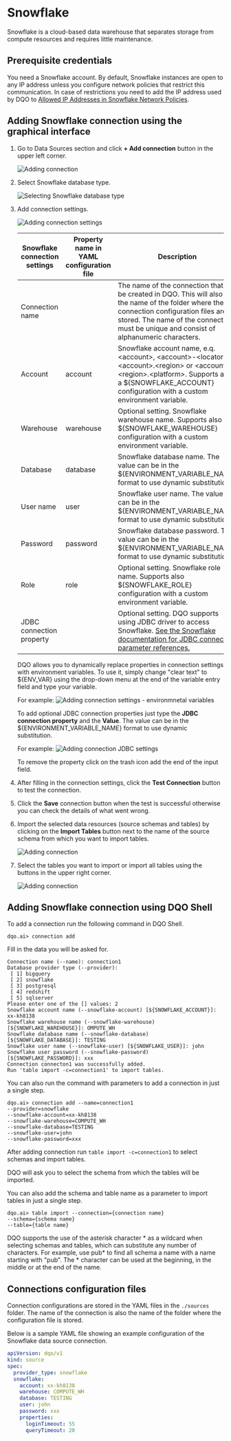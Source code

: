 # Snowflake

Snowflake is a cloud-based data warehouse that separates storage from compute resources and requires little maintenance.

## Prerequisite credentials

You need a Snowflake account. By default, Snowflake instances are open to any IP address unless you configure network 
policies that restrict this communication. In case of restrictions you need to add the IP address used by DQO to 
[Allowed IP Addresses in Snowflake Network Policies](https://docs.snowflake.com/en/user-guide/network-policies#modifying-network-policies).

## Adding Snowflake connection using the graphical interface

1. Go to Data Sources section and click **+ Add connection** button in the upper left corner.

    ![Adding connection](https://docs.dqo.ai/docs/images/working-with-dqo/adding-connections/adding-connection.jpg)

2. Select Snowflake database type.

     ![Selecting Snowflake database type](https://docs.dqo.ai/docs/images/working-with-dqo/adding-connections/adding-connection-snowflake.jpg)

3. Add connection settings.

    ![Adding connection settings](https://docs.dqo.ai/docs/images/working-with-dqo/adding-connections/connection-settings-snowflake.jpg)

    | Snowflake connection settings | Property name in YAML configuration file | Description                                                                                                                                                                                                                                              | 
    |-------------------------------|----------------------------------------------------------------------------------------------------------------------------------------------------------------------------------------------------------------------------------------------------------|-----------------------------------------------------------------------------------------------------------------------------------------------------------------------------------------------------------------------------------------------------------|
    | Connection name               |                                          | The name of the connection that will be created in DQO. This will also be the name of the folder where the connection configuration files are stored. The name of the connection must be unique and consist of alphanumeric characters.                  |
    | Account                       | account                                  | Snowflake account name, e.q. &lt;account&gt;, &lt;account&gt;-&lt;locator&gt;, &lt;account&gt;.&lt;region&gt; or &lt;account&gt;.&lt;region&gt;.&lt;platform&gt;. Supports also a ${SNOWFLAKE_ACCOUNT} configuration with a custom environment variable. |
    | Warehouse                     | warehouse                                | Optional setting. Snowflake warehouse name.  Supports also a ${SNOWFLAKE_WAREHOUSE} configuration with a custom environment variable.                                                                                                                    |
    | Database                      | database                                 | Snowflake database name. The value can be in the ${ENVIRONMENT_VARIABLE_NAME} format to use dynamic substitution.                                                                                                                                        |
    | User name                     | user                                     | Snowflake user name. The value can be in the ${ENVIRONMENT_VARIABLE_NAME} format to use dynamic substitution.                                                                                                                                            |
    | Password                      | password                                 | Snowflake database password. The value can be in the ${ENVIRONMENT_VARIABLE_NAME} format to use dynamic substitution.                                                                                                                                    |
    | Role                          | role                                     | Optional setting. Snowflake role name.  Supports also ${SNOWFLAKE_ROLE} configuration with a custom environment variable.                                                                                                                                |
    | JDBC connection property      |                                          | Optional setting. DQO supports using JDBC driver to access Snowflake. [See the Snowflake documentation for JDBC connection parameter references.](https://docs.snowflake.com/en/developer-guide/jdbc/jdbc-parameters)                                    |

    DQO allows you to dynamically replace properties in connection settings with environment variables. To use it, simply
    change "clear text" to ${ENV_VAR} using the drop-down menu at the end of the variable entry field and type your variable.

    For example:
    ![Adding connection settings - environmnetal variables](https://docs.dqo.ai/docs/images/working-with-dqo/adding-connections/connection-settings-snowflake-envvar.jpg)

    To add optional JDBC connection properties just type the **JDBC connection property** and the **Value**. The value 
    can be in the ${ENVIRONMENT_VARIABLE_NAME} format to use dynamic substitution.   
    
    For example:
    ![Adding connection JDBC settings](https://docs.dqo.ai/docs/images/working-with-dqo/adding-connections/connection-settings-JDBC-properties.jpg)

    To remove the property click on the trash icon add the end of the input field. 


4. After filling in the connection settings, click the **Test Connection** button to test the connection.
5. Click the **Save** connection button when the test is successful otherwise you can check the details of what went wrong.
6. Import the selected data resources (source schemas and tables) by clicking on the **Import Tables** button next to
   the name of the source schema from which you want to import tables.

    ![Adding connection](https://docs.dqo.ai/docs/images/working-with-dqo/adding-connections/importing-schemas.jpg)

7. Select the tables you want to import or import all tables using the buttons in the upper right corner.

    ![Adding connection](https://docs.dqo.ai/docs/images/working-with-dqo/adding-connections/importing-tables.jpg)

## Adding Snowflake connection using DQO Shell

To add a connection run the following command in DQO Shell.
```
dqo.ai> connection add
```

Fill in the data you will be asked for.

``` 
Connection name (--name): connection1
Database provider type (--provider):
 [ 1] bigquery
 [ 2] snowflake
 [ 3] postgresql
 [ 4] redshift
 [ 5] sqlserver
Please enter one of the [] values: 2
Snowflake account name (--snowflake-account) [${SNOWFLAKE_ACCOUNT}]: xx-kh8138
Snowflake warehouse name (--snowflake-warehouse) [${SNOWFLAKE_WAREHOUSE}]: OMPUTE_WH
Snowflake database name (--snowflake-database) [${SNOWFLAKE_DATABASE}]: TESTING
Snowflake user name (--snowflake-user) [${SNOWFLAKE_USER}]: john
Snowflake user password (--snowflake-password) [${SNOWFLAKE_PASSWORD}]: xxx
Connection connecton1 was successfully added.
Run 'table import -c=connection1' to import tables.
```

You can also run the command with parameters to add a connection in just a single step.

```
dqo.ai> connection add --name=connection1 
--provider=snowflake 
--snowflake-account=xx-kh8138 
--snowflake-warehouse=COMPUTE_WH
--snowflake-database=TESTING
--snowflake-user=john
--snowflake-password=xxx
```

After adding connection run `table import -c=connection1` to select schemas and import tables.

DQO will ask you to select the schema from which the tables will be imported.

You can also add the schema and table name as a parameter to import tables in just a single step.

```
dqo.ai> table import --connection={connection name} 
--schema={schema name}
--table={table name}
```
DQO supports the use of the asterisk character * as a wildcard when selecting schemas and tables, which can substitute
any number of characters. For example, use  pub* to find all schema a name with a name starting with "pub". The *
character can be used at the beginning, in the middle or at the end of the name.

## Connections configuration files

Connection configurations are stored in the YAML files in the `./sources` folder. The name of the connection is also
the name of the folder where the configuration file is stored.

Below is a sample YAML file showing an example configuration of the Snowflake data source connection.


``` yaml
apiVersion: dqo/v1
kind: source
spec:
  provider_type: snowflake
  snowflake:
    account: xx-kh8138
    warehouse: COMPUTE_WH
    database: TESTING
    user: john
    password: xxx
    properties:
      loginTimeout: 55
      queryTimeout: 20
```